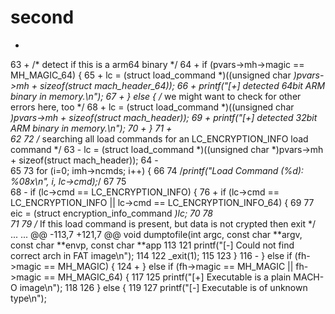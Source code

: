 second
======
+	
63	+	/* detect if this is a arm64 binary */
64	+	if (pvars->mh->magic == MH_MAGIC_64) {
65	+		lc = (struct load_command *)((unsigned char *)pvars->mh + sizeof(struct mach_header_64));
66	+		printf("[+] detected 64bit ARM binary in memory.\n");
67	+	} else { /* we might want to check for other errors here, too */
68	+		lc = (struct load_command *)((unsigned char *)pvars->mh + sizeof(struct mach_header));
69	+		printf("[+] detected 32bit ARM binary in memory.\n");
70	+	}
71	+	
62	72	 	/* searching all load commands for an LC_ENCRYPTION_INFO load command */
63		-	lc = (struct load_command *)((unsigned char *)pvars->mh + sizeof(struct mach_header));
64		-		
65	73	 	for (i=0; i<pvars->mh->ncmds; i++) {
66	74	 		/*printf("Load Command (%d): %08x\n", i, lc->cmd);*/
67	75	 		
68		-		if (lc->cmd == LC_ENCRYPTION_INFO) {
76	+		if (lc->cmd == LC_ENCRYPTION_INFO || lc->cmd == LC_ENCRYPTION_INFO_64) {
69	77	 			eic = (struct encryption_info_command *)lc;
70	78	 			
71	79	 			/* If this load command is present, but data is not crypted then exit */
...	...	@@ -113,7 +121,7 @@ void dumptofile(int argc, const char **argv, const char **envp, const char **app
113	121	 					printf("[-] Could not find correct arch in FAT image\n");
114	122	 					_exit(1);
115	123	 				}
116		-			} else if (fh->magic == MH_MAGIC) {
124	+			} else if (fh->magic == MH_MAGIC || fh->magic == MH_MAGIC_64) {
117	125	 				printf("[+] Executable is a plain MACH-O image\n");
118	126	 			} else {
 119	127	 				printf("[-] Executable is of unknown type\n");
